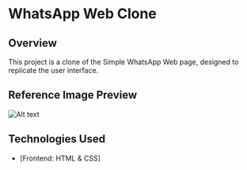 # WhatsApp Web Clone

## Overview

This project is a clone of the Simple WhatsApp Web page, designed to replicate the user interface.

## Reference Image Preview
![Alt text](/page-reference-preview.png)

## Technologies Used

- [Frontend: HTML & CSS]